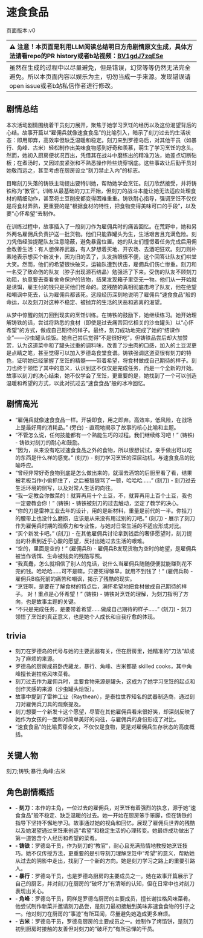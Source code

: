 # 速食食品
页面版本:v0
 

| :warning: 注意！本页面是利用LLM阅读总结明日方舟剧情原文生成，具体方法请看repo的PR history或者b站视频：[BV1gdJ7zqESe](https://www.bilibili.com/video/BV1gdJ7zqESe/)         |
|:----------------------------|
| 虽然在生成的过程中以尽量避免，但是错误，幻觉等等仍然无法完全避免。所以本页面内容以娱乐为主，切勿当成一手来源。发现错误请open issue或者b站私信作者进行修改。|



## 剧情总结
本次活动剧情围绕着干员刻刀展开，聚焦于她学习烹饪的经历以及这份渴望背后的心结。故事开篇以“雇佣兵就像速食食品”的比喻引入，暗示了刻刀过去的生活状态：即用即弃，高效率但缺乏温暖和稳定。刻刀来到罗德岛后，对其他干员（如暴行、角峰、古米）轻松制作出美味食物感到好奇和羡慕，萌生了学习烹饪的念头。然而，她初入厨房便状况百出，凭借其在战斗中磨练出的精准刀法，她差点切断砧板；在煮汤时，又因过度紧张和不熟悉操作险些烧穿锅底。这些事故让后勤干员对她敬而远之，甚至考虑在厨房设立“刻刀禁止入内”的标志。

目睹刻刀失落的铸铁主动提出要特训她，帮助她学会烹饪。刻刀欣然接受，并将铸铁称为“教官”。训练从最基础的刀工开始，但刻刀的战斗本能让她无法适应处理食材的精细动作，甚至将土豆削皮都变得困难重重。铸铁耐心指导，强调烹饪不仅仅是将食材弄熟，更重要的是“根据食材的特性，把食物变得美味可口的手段”，以及要“心怀希望”去制作。

在训练过程中，故事插入了一段刻刀作为雇佣兵时的痛苦回忆。在荒野中，她和另外两名雇佣兵负责护送一批货物。他们只能靠罐头为生，生活艰苦且充满危险。刻刀凭借经验提醒队友注意隐蔽，避免暴露位置。她的队友们憧憬着任务完成后用佣金改善生活：有人想保养武器，有人梦想着买地、开农场、去酒吧狂欢。刻刀则朴素地表示想买个新发卡，因为旧的丢了，头发挡眼很不便，这个回答让队友们哄堂大笑。然而，他们的希望很快破灭，运输队遭到伏击，雇佣兵们伤亡惨重。刻刀和一名受了致命伤的队友（脖子出现源石结晶）勉强活了下来。受伤的队友不顾刻刀劝阻，执意要去查看舍命保护的货物，结果发现箱子里空无一物。他们从一开始就是诱饵，雇主付的钱只是买他们性命的。这残酷的真相彻底击垮了队友，他在绝望和嘲讽中死去，认为雇佣兵都该死。这段经历深刻地说明了雇佣兵“速食食品”般的命运，以及刻刀对这种不稳定、被抛弃的生活的厌恶和逃离的渴望。

从梦中惊醒的刻刀回到现实的烹饪训练。在铸铁的鼓励下，她继续练习。她开始理解铸铁的话，尝试将熟悉的食材（即使是过去痛苦回忆相关的沙虫罐头）以“心怀希望”的方式，做成自己期待的样子。最终，刻刀成功地完成了她的“结课作业”——沙虫罐头烩饭。她自己尝后觉得“不是很好吃”，但铸铁品尝后却大加赞赏，认为这道菜中和了罐头过重的调料味，改善了沙虫肉的口感，加入的土豆泥更是点睛之笔，甚至觉得可以加入罗德岛食堂食谱。铸铁强调这道菜很有刻刀的特色，证明她已经掌握了烹饪的精髓——带着希望，将食材做成自己期待的样子。刻刀也终于领悟了其中的意义，认识到这不仅仅是完成任务，而是一个全新的开始。故事以刻刀的决心结束，她不仅学会了烹饪，更重要的是，她找到了一个可以创造温暖和希望的方式，以此对抗过去“速食食品”般的冰冷回忆。
## 剧情高光
- “雇佣兵就像速食食品一样。开袋即食，用之即弃。高效率，低风险，在战场上是最好用的消耗品。” (旁白) - 直观地揭示了故事的核心比喻和主题。
- “不管怎么说，任何技能都有一个熟能生巧的过程。我们继续练习吧！” (铸铁) - 铸铁对刻刀的耐心和鼓励。
- “因为，从来没有吃过速食食品之外的食物，所以很想试试，亲手做出可以吃的东西是什么样的感觉。” (刻刀) - 刻刀学习烹饪的深层动机，与速食食品的比喻呼应。
- “曾经非常好奇食物到底是怎么做出来的，就溜去酒馆的后厨里看了看，结果被老板当作小偷抓住了，之后被狠狠骂了一顿，哈哈哈......” (刻刀) - 刻刀过去生活环境的侧写，以及对常人生活的向往。
- “我一定教会你做菜的！就算再用十个土豆，不，就算再用上百个土豆，我也一定要教会你！” (铸铁) - 铸铁被刻刀的过去触动，坚定了教学的决心。
- “你的刀是雷神工业去年的设计，用的是新材料，重量是前代的一半。你挂刀的腰带上也没什么磨损，应该是从来没有用过别的刀吧。” (刻刀) - 展示了刻刀作为雇佣兵时期的观察力和专业性，与她对日常生活的不适应形成对比。
- “买个新发卡吧。” (刻刀) - 在其他雇佣兵讨论拿到钱后的奢侈愿望时，刻刀提出的朴素到近乎心酸的愿望，反衬出她过去生活的艰难。
- “空的，里面是空的！” (雇佣兵B) - 雇佣兵B发现货物为空时的绝望，是雇佣兵被当作诱饵、生命被贱卖的残酷写照。
- “我真蠢，怎么就相信了别人的鬼话，说什么当雇佣兵随随便便就能赚到花不完的钱。哈哈哈......可不是嘛，只要死得够早，就用不到钱了！” (雇佣兵B) - 雇佣兵B临死前的痛苦和嘲讽，揭示了残酷的现实。
- “烹饪啊，是要在了解食材的特点后，满怀希望地把食材做成自己期待的样子。 对！重点是心怀希望！” (铸铁) - 铸铁对烹饪的理解，为刻刀指明了方向，也是故事主题的关键。
- “不只是完成任务，是要带着希望......做成自己期待的样子......” (刻刀) - 刻刀领悟了烹饪的真正意义，也是她个人成长和自我疗愈的体现。
## trivia
- 刻刀在罗德岛的代号与她的主要武器有关，但在厨房里，她精准的“刀法”却成为了麻烦的来源。
- 罗德岛的厨房成员卧虎藏龙，暴行、角峰、古米都是 skilled cooks，其中角峰擅长谢拉格风味菜肴。
- 刻刀过去作为雇佣兵时，主要食物来源是罐头，这成为了她学习烹饪的起点和创作灵感的来源（沙虫罐头烩饭）。
- 故事中提到了雷神工业（Raythean），是泰拉世界知名的武器制造商，通过刻刀对雇佣兵刀具的观察提及。
- 刻刀想要一个新发卡这个愿望，尽管在其他雇佣兵看来很好笑，却深刻反映了她作为女孩的一面和对简单美好的向往，与雇佣兵的身份形成了对比。
- “速食食品”的比喻贯穿全文，不仅仅是食物，更是对雇佣兵生存状态的高度概括。
## 关键人物
刻刀;铸铁;暴行;角峰;古米
## 角色剧情概括
-   **- 刻刀**：本作的主角，一位过去的雇佣兵，对烹饪有着强烈的执念，源于她“速食食品”般不稳定、缺乏温暖的过去。她一开始在厨房笨手笨脚，但在铸铁的指导下坚持不懈地学习。故事通过她的视角和回忆，展现了雇佣兵世界的残酷以及她渴望通过烹饪来创造“希望”和稳定生活的心理转变。她最终成功做出了第一道饱含个人经历和希望的菜肴。
-   **- 铸铁**：罗德岛干员，作为刻刀的“教官”，耐心且充满热情地教授她烹饪技巧。她不仅传授方法，更重要的是引导刻刀理解烹饪中“希望”的意义，帮助她从过去的阴影中走出，找到了一个新的方向。她是刻刀学习之路上的重要引路人。
-   **- 暴行**：罗德岛干员，也是罗德岛厨房的主要成员之一。她在故事开篇展示了自己的厨艺，并对刻刀在厨房的“破坏力”有清晰的认知，但在日常中也对刻刀表现出关心。
-   **- 角峰**：罗德岛干员，同样是罗德岛厨房的主要成员，擅长谢拉格风味菜肴。他尝试制作新菜并邀请刻刀品尝，是刻刀最初接触到美味非速食食物的引子之一。他对刻刀在厨房的“事迹”有所耳闻，尽量避免她造成更多麻烦。
-   **- 古米**：罗德岛干员，罗德岛厨房的主要成员之一。她制作了烤馅饼，是刻刀初到厨房时接触的友善但对刻刀的“破坏力”有所忌惮的干员。